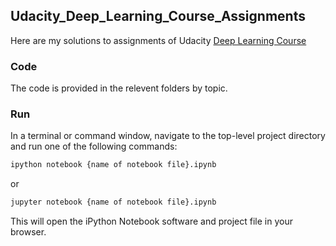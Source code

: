 ## Udacity_Deep_Learning_Course_Assignments

Here are my solutions to assignments of Udacity [Deep Learning Course](https://classroom.udacity.com/courses/ud730)

### Code

The code is provided in the relevent folders by topic.  

### Run

In a terminal or command window, navigate to the top-level project directory and run one of the following commands:

```bash
ipython notebook {name of notebook file}.ipynb
```  
or
```bash
jupyter notebook {name of notebook file}.ipynb
```

This will open the iPython Notebook software and project file in your browser.
